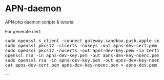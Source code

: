 # APN-daemon
APN php daemon scripts &amp; tutorial

For generate cert:
<pre>
sudo openssl s_client -connect gateway.sandbox.push.apple.com:2195
sudo openssl pkcs12 -clcerts -nokeys -out apns-dev-cert.pem -in Certificate.p12
sudo openssl pkcs12 -nocerts -out apns-dev-key.pem -in Certificate.p12
openssl rsa -in apns-dev-key.pem -out apns-dev-key-noenc.pem
sudo openssl rsa -in apns-dev-key.pem -out apns-dev-key-noenc.pem
cat apns-dev-cert.pem apns-dev-key-noenc.pem > apns-dev.pem
</pre>

--

